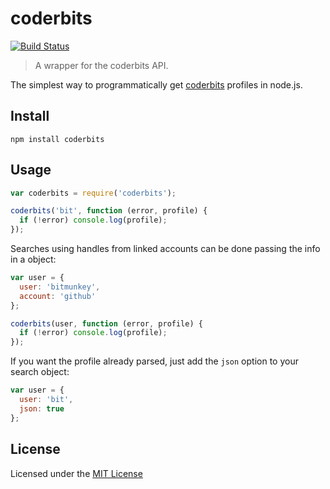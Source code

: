# coderbits
[![Build Status](https://travis-ci.org/rodrigo-medeiros/coderbits.svg?branch=master)](https://travis-ci.org/rodrigo-medeiros/coderbits)
> A wrapper for the coderbits API.

The simplest way to programmatically get [coderbits](https://coderbits.com) profiles in node.js.

## Install

```shell
npm install coderbits
```

## Usage

```javascript
var coderbits = require('coderbits');

coderbits('bit', function (error, profile) {
  if (!error) console.log(profile);
});
```

Searches using handles from linked accounts can be done passing the info in a object:

```javascript
var user = {
  user: 'bitmunkey',
  account: 'github'
};

coderbits(user, function (error, profile) {
  if (!error) console.log(profile);
});
```

If you want the profile already parsed, just add the `json` option to your search object:

```javascript
var user = {
  user: 'bit',
  json: true
};
```

## License

Licensed under the [MIT License](https://github.com/rodrigo-medeiros/coderbits/blob/master/LICENSE)

